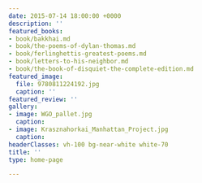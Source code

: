 ```yaml
---
date: 2015-07-14 18:00:00 +0000
description: ''
featured_books:
- book/bakkhai.md
- book/the-poems-of-dylan-thomas.md
- book/ferlinghettis-greatest-poems.md
- book/letters-to-his-neighbor.md
- book/the-book-of-disquiet-the-complete-edition.md
featured_image:
  file: 9780811224192.jpg
  caption: ''
featured_review: ''
gallery:
- image: WGO_pallet.jpg
  caption: 
- image: Krasznahorkai_Manhattan_Project.jpg
  caption: 
headerClasses: vh-100 bg-near-white white-70
title: ''
type: home-page

---
```


